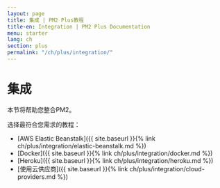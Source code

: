 ```yaml
---
layout: page
title: 集成 | PM2 Plus教程
title-en: Integration | PM2 Plus Documentation
menu: starter
lang: ch
section: plus
permalink: "/ch/plus/integration/"
---
```


# 集成

本节将帮助您整合PM2。

选择最符合您需求的教程：

- [AWS Elastic Beanstalk]({{ site.baseurl }}{% link ch/plus/integration/elastic-beanstalk.md %})
- [Docker]({{ site.baseurl }}{% link ch/plus/integration/docker.md %})
- [Heroku]({{ site.baseurl }}{% link ch/plus/integration/heroku.md %})
- [使用云供应商]({{ site.baseurl }}{% link ch/plus/integration/cloud-providers.md %})